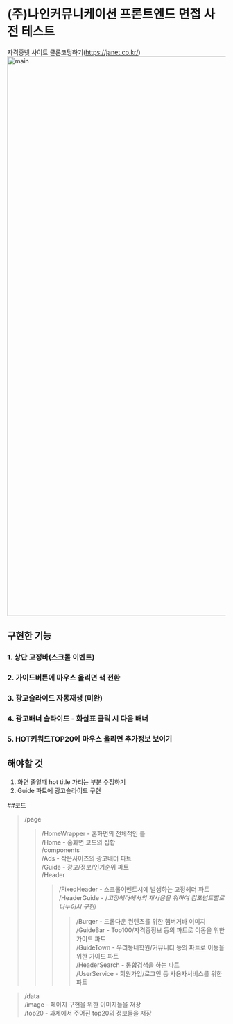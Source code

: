 # (주)나인커뮤니케이션 프론트엔드 면접 사전 테스트
자격증넷 사이트 클론코딩하기(https://janet.co.kr/)
<img width="1287" alt="main" src="https://user-images.githubusercontent.com/69252064/174094746-76d82973-678a-432a-9634-07dc6ec6da25.png">


## 구현한 기능
### 1. 상단 고정바(스크롤 이벤트)
### 2. 가이드버튼에 마우스 올리면 색 전환
### 3. 광고슬라이드 자동재생 (미완)
### 4. 광고배너 슬라이드 - 화살표 클릭 시 다음 배너
### 5. HOT키워드TOP20에 마우스 올리면 추가정보 보이기
   
## 해야할 것
1. 화면 줄일때 hot title 가리는 부분 수정하기
2. Guide 파트에 광고슬라이드 구현
   
   
   
##코드
>/page   
>  >/HomeWrapper - 홈화면의 전체적인 틀   
>  >/Home - 홈화면 코드의 집합   
>/components   
>  >/Ads - 작은사이즈의 광고배터 파트   
>  >/Guide - 광고/정보/인기순위 파트   
>  >/Header   
>  >  >/FixedHeader - 스크롤이벤트시에 발생하는 고정헤더 파트   
>  >  >/HeaderGuide - /*고정헤더에서의 재사용을 위하여 컴포넌트별로 나누어서 구현*/   
>  >  >  >/Burger - 드롭다운 컨텐츠를 위한 햄버거바 이미지   
>  >  >  >/GuideBar - Top100/자격증정보 등의 파트로 이동을 위한 가이드 파트   
>  >  >  >/GuideTown - 우리동네학원/커뮤니티 등의 파트로 이동을 위한 가이드 파트   
>  >/HeaderSearch - 통합검색을 하는 파트   
>  >/UserService - 회원가입/로그인 등 사용자서비스를 위한 파트   
       
 >/data   
   >/image - 페이지 구현을 위한 이미지들을 저장   
   >/top20 - 과제에서 주어진 top20의 정보들을 저장   
